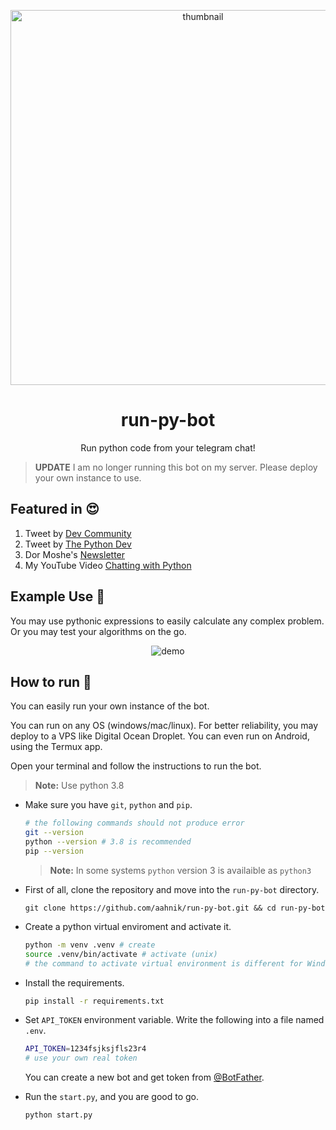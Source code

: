 <p align="center">
<img src="docs/images/Chatting%20with%20Python.png" alt="thumbnail" width=600px>
</p>
<h1 align="center"> run-py-bot </h1>

<p align="center">
Run python code from your telegram chat!
</p>
<!-- A simple bot that runs python code. Free and Open Source. For more info visit http://bit.ly/runPython -->

> **UPDATE** I am no longer running this bot on my server. Please deploy your own instance to use.


## Featured in 😍

1. Tweet by [Dev Community](https://twitter.com/ThePracticalDev/status/1325386583537803264)
2. Tweet by [The Python Dev](https://twitter.com/The_Python_DEV/status/1325237102058016768)
3. Dor Moshe's [Newsletter](https://dormoshe.io/newsletters/ag/python/7?utm_source=twitter&utm_campaign=twitter)
4. My YouTube Video [Chatting with Python](https://youtu.be/nCuQ-7Rw0gM)

## Example Use 🔀

You may use pythonic expressions to easily calculate any complex problem. Or you may test your algorithms on the go.

<p align="center">
<img src="docs/images/run_python_bot_v0.1+.gif" alt="demo" >
</p>

## How to run 🤖

You can easily run your own instance of the bot.

You can run on any OS (windows/mac/linux). For better reliability, you may deploy to a VPS like Digital Ocean Droplet. You can even run on Android, using the Termux app.

Open your terminal and follow the instructions to run the bot.

> **Note:** Use python 3.8

- Make sure you have `git`, `python` and `pip`.

    ```bash
    # the following commands should not produce error
    git --version
    python --version # 3.8 is recommended
    pip --version
    ```

    > **Note:** In some systems `python` version 3 is availaible as `python3`

- First of all, clone the repository and move into the `run-py-bot` directory.

    ```shell
    git clone https://github.com/aahnik/run-py-bot.git && cd run-py-bot
    ```

- Create a python virtual enviroment and activate it.

    ```bash
    python -m venv .venv # create
    source .venv/bin/activate # activate (unix)
    # the command to activate virtual environment is different for Windows, google search
    ```

- Install the requirements.

    ```bash
    pip install -r requirements.txt
    ```

- Set `API_TOKEN` environment variable. Write the following into a file named `.env`.

    ```bash
    API_TOKEN=1234fsjksjfls23r4
    # use your own real token
    ```

    You can create a new bot and get token from [@BotFather](https://telegram.me/BotFather).

- Run the `start.py`, and you are good to go.

    ```shell
    python start.py
    ```

